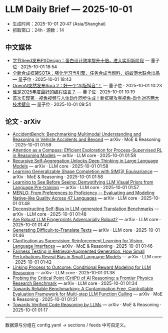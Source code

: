 # LLM Daily Brief — 2025-10-01

- 生成时间：2025-10-01 20:47 (Asia/Shanghai)
- 抓取窗口：24h · 源数：14


## 中文媒体

- [字节Seed发布PXDesign：蛋白设计效率提升十倍，进入实用新阶段](https://www.qbitai.com/2025/10/339061.html) — 量子位 · 2025-10-01 18:54
- [全新合成框架SOTA：强化学习当引擎，任务合成当燃料，蚂蚁港大联合出品](https://www.qbitai.com/2025/10/339049.html) — 量子位 · 2025-10-01 18:43
- [OpenAI突然发布Sora 2：好一个“AI版抖音”！](https://www.qbitai.com/2025/10/339008.html) — 量子位 · 2025-10-01 10:23
- [谁是2025年度最好的编程语言？](https://www.qbitai.com/2025/10/338993.html) — 量子位 · 2025-10-01 10:19
- [首次实现第一视角视频与人体动作同步生成！新框架攻克视角-动作对齐两大技术壁垒](https://www.qbitai.com/2025/10/338975.html) — 量子位 · 2025-10-01 09:54


## 论文 · arXiv

- [AccidentBench: Benchmarking Multimodal Understanding and Reasoning in   Vehicle Accidents and Beyond](http://arxiv.org/abs/2509.26636v1) — arXiv · MoE & Reasoning · 2025-10-01 01:59
- [Attention as a Compass: Efficient Exploration for Process-Supervised RL   in Reasoning Models](http://arxiv.org/abs/2509.26628v1) — arXiv · LLM core · 2025-10-01 01:58
- [Recursive Self-Aggregation Unlocks Deep Thinking in Large Language   Models](http://arxiv.org/abs/2509.26626v1) — arXiv · LLM core · 2025-10-01 01:58
- [Learning Generalizable Shape Completion with SIM(3) Equivariance](http://arxiv.org/abs/2509.26631v1) — arXiv · MoE & Reasoning · 2025-10-01 01:58
- [Learning to See Before Seeing: Demystifying LLM Visual Priors from   Language Pre-training](http://arxiv.org/abs/2509.26625v1) — arXiv · LLM core · 2025-10-01 01:57
- [MENLO: From Preferences to Proficiency -- Evaluating and Modeling   Native-like Quality Across 47 Languages](http://arxiv.org/abs/2509.26601v1) — arXiv · LLM core · 2025-10-01 01:48
- [Deconstructing Self-Bias in LLM-generated Translation Benchmarks](http://arxiv.org/abs/2509.26600v1) — arXiv · LLM core · 2025-10-01 01:48
- [Are Robust LLM Fingerprints Adversarially Robust?](http://arxiv.org/abs/2509.26598v1) — arXiv · LLM core · 2025-10-01 01:47
- [Generating Difficult-to-Translate Texts](http://arxiv.org/abs/2509.26592v1) — arXiv · LLM core · 2025-10-01 01:46
- [Clarification as Supervision: Reinforcement Learning for Vision-Language   Interfaces](http://arxiv.org/abs/2509.26594v1) — arXiv · MoE & Reasoning · 2025-10-01 01:46
- [Fairness Testing in Retrieval-Augmented Generation: How Small   Perturbations Reveal Bias in Small Language Models](http://arxiv.org/abs/2509.26584v1) — arXiv · LLM core · 2025-10-01 01:42
- [Linking Process to Outcome: Conditional Reward Modeling for LLM   Reasoning](http://arxiv.org/abs/2509.26578v1) — arXiv · LLM core · 2025-10-01 01:38
- [Probing the Critical Point (CritPt) of AI Reasoning: a Frontier Physics   Research Benchmark](http://arxiv.org/abs/2509.26574v1) — arXiv · LLM core · 2025-10-01 01:34
- [Towards Reliable Benchmarking: A Contamination Free, Controllable   Evaluation Framework for Multi-step LLM Function Calling](http://arxiv.org/abs/2509.26553v1) — arXiv · MoE & Reasoning · 2025-10-01 01:21
- [Towards Verified Code Reasoning by LLMs](http://arxiv.org/abs/2509.26546v1) — arXiv · MoE & Reasoning · 2025-10-01 01:17

---
数据源与分组在 config.yaml → sections / feeds 中可自定义。
